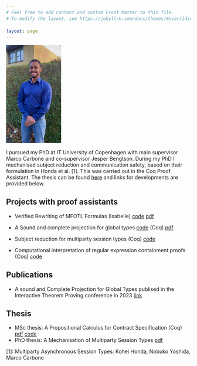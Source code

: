 ```yaml
---
# Feel free to add content and custom Front Matter to this file.
# To modify the layout, see https://jekyllrb.com/docs/themes/#overriding-theme-defaults

layout: page
---
```


<img src="assets/dawit_photo.jpeg" width="150" alt="">

I pursued my PhD at IT University of Copenhagen with main 
supervisor Marco Carbone and co-supervisor Jesper Bengtson.
During my PhD I mechanised subject reduction and communication safety,
based on their formulation in Honda et al. [1]. This was carried out
in the Coq Proof Assistant. The thesis can be found 
[here](/assets/thesis.pdf) and links for developments are provided below. 

## Projects with proof assistants


* Verified Rewriting of MFOTL Formulas (Isabelle)
  [code](https://github.com/Tirore96/verimon-rewriting) [pdf](/assets/mfotl.pdf)

* A Sound and complete projection for global types
  [code](https://github.com/Tirore96/projection) (Coq) [pdf](/assets/itp.pdf)

* Subject reduction for multiparty session types (Coq) [code](https://github.com/Tirore96/subject_reduction)

* Computational interpretation of regular expression containment
  proofs (Coq) [code](https://github.com/Tirore96/containment)

## Publications 
* A sound and Complete Projection for Global Types publised in the
Interactive Theorem Proving conference in 2023
[link](https://drops.dagstuhl.de/opus/volltexte/2023/18403/)

## Thesis
* MSc thesis: A Propositional Calculus for Contract Specification (Coq) 
  [pdf](/assets/report.pdf) [code](https://github.com/Tirore96/csl_derivatives)
* PhD thesis: A Mechanisation of Multiparty Session Types [pdf](/assets/thesis.pdf)

\[1\]: Multiparty Asynchronous Session Types: Kohei Honda, Nobuko Yoshida, Marco Carbone
